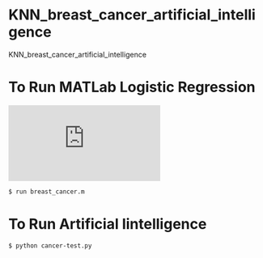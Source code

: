 # KNN_breast_cancer_artificial_intelligence
 KNN_breast_cancer_artificial_intelligence
 
# To Run MATLab Logistic Regression
[![N|Solid](https://archive.ics.uci.edu/ml/index.html)](https://nodesource.com/products/nsolid)

 ```sh
$ run breast_cancer.m
```
# To Run Artificial Iintelligence
 ```sh
$ python cancer-test.py
```
